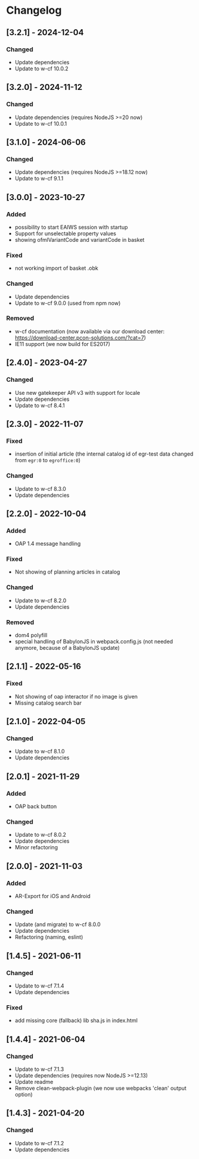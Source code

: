# Changelog

## [3.2.1] - 2024-12-04

### Changed

- Update dependencies
- Update to w-cf 10.0.2

## [3.2.0] - 2024-11-12

### Changed

- Update dependencies (requires NodeJS >=20 now)
- Update to w-cf 10.0.1

## [3.1.0] - 2024-06-06

### Changed

- Update dependencies (requires NodeJS >=18.12 now)
- Update to w-cf 9.1.1


## [3.0.0] - 2023-10-27

### Added

- possibility to start EAIWS session with startup
- Support for unselectable property values
- showing ofmlVariantCode and variantCode in basket

### Fixed

- not working import of basket .obk

### Changed

- Update dependencies
- Update to w-cf 9.0.0 (used from npm now)

### Removed

- w-cf documentation (now available via our download center: <https://download-center.pcon-solutions.com/?cat=7>)
- IE11 support (we now build for ES2017)

## [2.4.0] - 2023-04-27

### Changed

- Use new gatekeeper API v3 with support for locale
- Update dependencies
- Update to w-cf 8.4.1

## [2.3.0] - 2022-11-07

### Fixed

- insertion of initial article (the internal catalog id of egr-test data changed from `egr:0` to `egroffice:0`)

### Changed

- Update to w-cf 8.3.0
- Update dependencies

## [2.2.0] - 2022-10-04

### Added

- OAP 1.4 message handling

### Fixed

- Not showing of planning articles in catalog

### Changed

- Update to w-cf 8.2.0
- Update dependencies

### Removed

- dom4 polyfill
- special handling of BabylonJS in webpack.config.js (not needed anymore, because of a BabylonJS update)

## [2.1.1] - 2022-05-16

### Fixed

- Not showing of oap interactor if no image is given
- Missing catalog search bar

## [2.1.0] - 2022-04-05

### Changed

- Update to w-cf 8.1.0
- Update dependencies

## [2.0.1] - 2021-11-29

### Added

- OAP back button

### Changed

- Update to w-cf 8.0.2
- Update dependencies
- Minor refactoring

## [2.0.0] - 2021-11-03

### Added

- AR-Export for iOS and Android

### Changed

- Update (and migrate) to w-cf 8.0.0
- Update dependencies
- Refactoring (naming, eslint)

## [1.4.5] - 2021-06-11

### Changed

- Update to w-cf 7.1.4
- Update dependencies

### Fixed

- add missing core (fallback) lib sha.js in index.html

## [1.4.4] - 2021-06-04

### Changed

- Update to w-cf 7.1.3
- Update dependencies (requires now NodeJS >=12.13)
- Update readme
- Remove clean-webpack-plugin (we now use webpacks 'clean' output option)

## [1.4.3] - 2021-04-20

### Changed

- Update to w-cf 7.1.2
- Update dependencies
